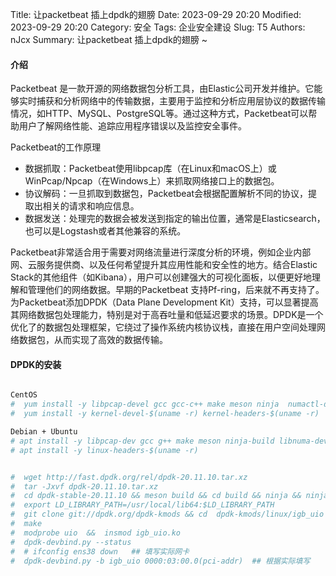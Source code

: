 Title: 让packetbeat 插上dpdk的翅膀
Date: 2023-09-29 20:20
Modified: 2023-09-29 20:20
Category: 安全
Tags: 企业安全建设
Slug: T5
Authors: nJcx
Summary: 让packetbeat 插上dpdk的翅膀 ~


#### 介绍

Packetbeat 是一款开源的网络数据包分析工具，由Elastic公司开发并维护。它能够实时捕获和分析网络中的传输数据，主要用于监控和分析应用层协议的数据传输情况，如HTTP、MySQL、PostgreSQL等。通过这种方式，Packetbeat可以帮助用户了解网络性能、追踪应用程序错误以及监控安全事件。

Packetbeat的工作原理

- 数据抓取：Packetbeat使用libpcap库（在Linux和macOS上）或WinPcap/Npcap（在Windows上）来抓取网络接口上的数据包。
- 协议解码：一旦抓取到数据包，Packetbeat会根据配置解析不同的协议，提取出相关的请求和响应信息。
- 数据发送：处理完的数据会被发送到指定的输出位置，通常是Elasticsearch，也可以是Logstash或者其他兼容的系统。


Packetbeat非常适合用于需要对网络流量进行深度分析的环境，例如企业内部网、云服务提供商、以及任何希望提升其应用性能和安全性的地方。结合Elastic Stack的其他组件（如Kibana），用户可以创建强大的可视化面板，以便更好地理解和管理他们的网络数据。早期的Packetbeat 支持Pf-ring，后来就不再支持了。为Packetbeat添加DPDK（Data Plane Development Kit）支持，可以显著提高其网络数据包处理能力，特别是对于高吞吐量和低延迟要求的场景。DPDK是一个优化了的数据包处理框架，它绕过了操作系统内核协议栈，直接在用户空间处理网络数据包，从而实现了高效的数据传输。



#### DPDK的安装 

 
 
```bash

CentOS
#  yum install -y libpcap-devel gcc gcc-c++ make meson ninja  numactl-devel  numactl  net-tools pciutils
#  yum install -y kernel-devel-$(uname -r) kernel-headers-$(uname -r)

Debian + Ubuntu
# apt install -y libpcap-dev gcc g++ make meson ninja-build libnuma-dev numactl net-tools pciutils
# apt install -y linux-headers-$(uname -r)


#  wget http://fast.dpdk.org/rel/dpdk-20.11.10.tar.xz
#  tar -Jxvf dpdk-20.11.10.tar.xz
#  cd dpdk-stable-20.11.10 && meson build && cd build && ninja && ninja install
#  export LD_LIBRARY_PATH=/usr/local/lib64:$LD_LIBRARY_PATH
#  git clone git://dpdk.org/dpdk-kmods && cd  dpdk-kmods/linux/igb_uio
#  make
#  modprobe uio  &&  insmod igb_uio.ko
#  dpdk-devbind.py --status
#  # ifconfig ens38 down   ## 填写实际网卡
#  dpdk-devbind.py -b igb_uio 0000:03:00.0(pci-addr)  ## 根据实际填写

```
